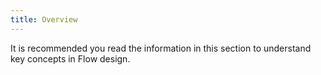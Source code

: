 ```yaml
---
title: Overview
---
```


It is recommended you read the information in this section to understand key concepts in Flow design.

